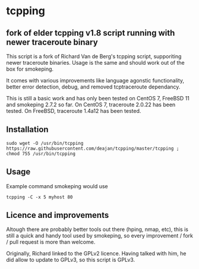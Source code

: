 # tcpping

## fork of elder tcpping v1.8 script running with newer traceroute binary

This script is a fork of Richard Van de Berg's tcpping script, supporiting newer traceroute binaries.
Usage is the same and should work out of the box for smokeping.

It comes with various improvements like language agonstic functionality, better error detection, debug, and removed tcptraceroute dependancy.

This is still a basic work and has only been tested on CentOS 7, FreeBSD 11 and smokeping 2.7.2 so far.
On CentOS 7, traceroute 2.0.22  has been tested.
On FreeBSD, traceroute 1.4a12 has been tested.

## Installation

`sudo wget -O /usr/bin/tcpping https://raw.githubusercontent.com/deajan/tcpping/master/tcpping ; chmod 755 /usr/bin/tcpping`

## Usage

Example command smokeping would use

`tcpping -C -x 5 myhost 80`


## Licence and improvements

Altough there are probably better tools out there (hping, nmap, etc), this is still a quick and handy tool used by smokeping, so every improvement / fork / pull request is more than welcome.

Originally, Richard linked to the GPLv2 licence.
Having talked with him, he did allow to update to GPLv3, so this script is GPLv3.
